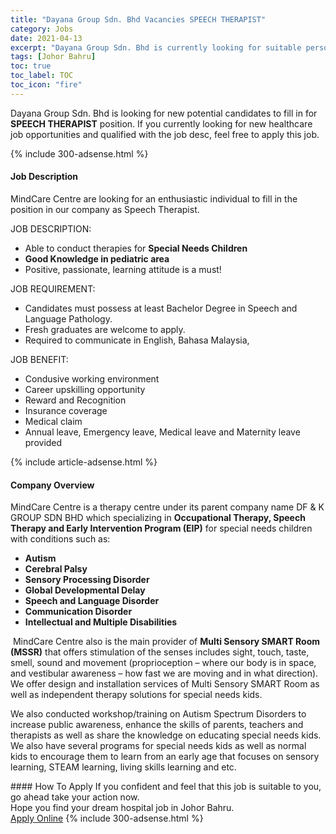 ```yaml
---
title: "Dayana Group Sdn. Bhd Vacancies SPEECH THERAPIST" 
category: Jobs 
date: 2021-04-13 
excerpt: "Dayana Group Sdn. Bhd is currently looking for suitable person to fill in the SPEECH THERAPIST which positioned at Johor Bahru" 
tags: [Johor Bahru] 
toc: true 
toc_label: TOC 
toc_icon: "fire" 
--- 
```


<p>Dayana Group Sdn. Bhd is looking for new potential candidates to fill in for <b>SPEECH THERAPIST</b> position. If you currently looking for new healthcare job opportunities and qualified with the job desc, feel free to apply this job.
</p>{% include 300-adsense.html %} 
<div><div><h4>Job Description</h4></div><div><div><span><div><p>MindCare Centre are looking for an enthusiastic individual to fill in the position in our company as Speech Therapist.</p><p>JOB DESCRIPTION:</p><ul><li>Able to conduct therapies for&#160;<strong>Special Needs Children</strong>&#160;</li><li><strong>Good Knowledge in pediatric area</strong></li><li><span>Positive, passionate, learning attitude is a must!</span></li></ul><p>JOB REQUIREMENT:</p><ul><li><span>Candidates must possess </span>at least Bachelor Degree in Speech and Language Pathology.</li><li><span>Fresh graduates are welcome to apply.</span></li><li><span>Required to communicate in English, Bahasa Malaysia,</span></li></ul><p>JOB BENEFIT:</p><ul><li><span>Condusive working environment</span></li><li><span>Career upskilling opportunity</span></li><li><span>Reward and Recognition</span></li><li><span>Insurance coverage</span></li><li><span>Medical claim</span></li><li><span>Annual leave, Emergency leave, Medical leave and Maternity leave provided</span></li></ul></div></span></div></div></div> 
{% include article-adsense.html %} 
<div><div><h4>Company Overview</h4></div><div><div><span><div><p><span>MindCare Centre is a therapy centre under its parent company name DF &amp; K GROUP SDN BHD which specializing in&#160;</span><strong>Occupational Therapy, Speech Therapy and Early Intervention Program (EIP)</strong><span>&#160;for special needs children with conditions such as:&#160;</span></p><ul><li><strong>Autism</strong></li><li><strong>Cerebral Palsy</strong></li><li><strong>Sensory Processing Disorder</strong></li><li><strong>Global Developmental Delay</strong></li><li><strong>Speech and Language Disorder</strong></li><li><strong>Communication Disorder</strong></li><li><strong>Intellectual and Multiple Disabilities</strong></li></ul><p>&#160;MindCare Centre also is the main provider of&#160;<strong>Multi Sensory SMART Room (MSSR)</strong>&#160;that offers stimulation of the senses includes sight, touch, taste, smell, sound and movement (proprioception &#8211; where our body is in space, and vestibular awareness &#8211; how fast we are moving and in what direction). We offer design and installation services of Multi Sensory SMART Room as well as independent therapy solutions for special needs kids.&#160;</p><p>We also conducted workshop/training on Autism Spectrum Disorders to increase public awareness, enhance the skills of parents, teachers and therapists as well as share the knowledge on educating special needs kids. We also have several programs for special needs kids as well as normal kids to encourage them to learn from an early age that focuses on sensory learning, STEAM learning, living skills learning and etc.&#160;</p></div></span></div></div></div> 
#### How To Apply 
If you confident and feel that this job is suitable to you, go ahead take your action now. <br/> 
Hope you find your dream hospital job in Johor Bahru. <br/> 
<a href="https://www.jobstreet.com.my/en/job/speech-therapist-4517419?jobId=jobstreet-my-job-4517419" class="btn btn--warning" target="_blank" rel="nofollow noopenner">Apply Online</a> 
{% include 300-adsense.html %} 